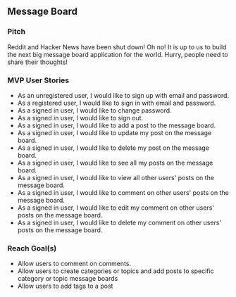 
## Message Board

### Pitch

Reddit and Hacker News have been shut down! Oh no!  It is up to us to build the
next big message board application for the world.  Hurry, people need to share
their thoughts!

### MVP User Stories

- As an unregistered user, I would like to sign up with email and password.
- As a registered user, I would like to sign in with email and password.
- As a signed in user, I would like to change password.
- As a signed in user, I would like to sign out.
- As a signed in user, I would like to add a post to the message board.
- As a signed in user, I would like to update my post on the message board.
- As a signed in user, I would like to delete my  post on the message board.
- As a signed in user, I would like to see all my posts on the message board.
- As a signed in user, I would like to view all other users' posts on the message board.
- As a signed in user, I would like to comment on other users' posts on the message board.
- As a signed in user, I would like to edit my comment on other users' posts on the message board.
- As a signed in user, I would like to delete my comment on other users' posts on the message board.


### Reach Goal(s)

- Allow users to comment on comments.
- Allow users to create categories or topics and add posts to specific category or topic message boards
- Allow users to add tags to a post
